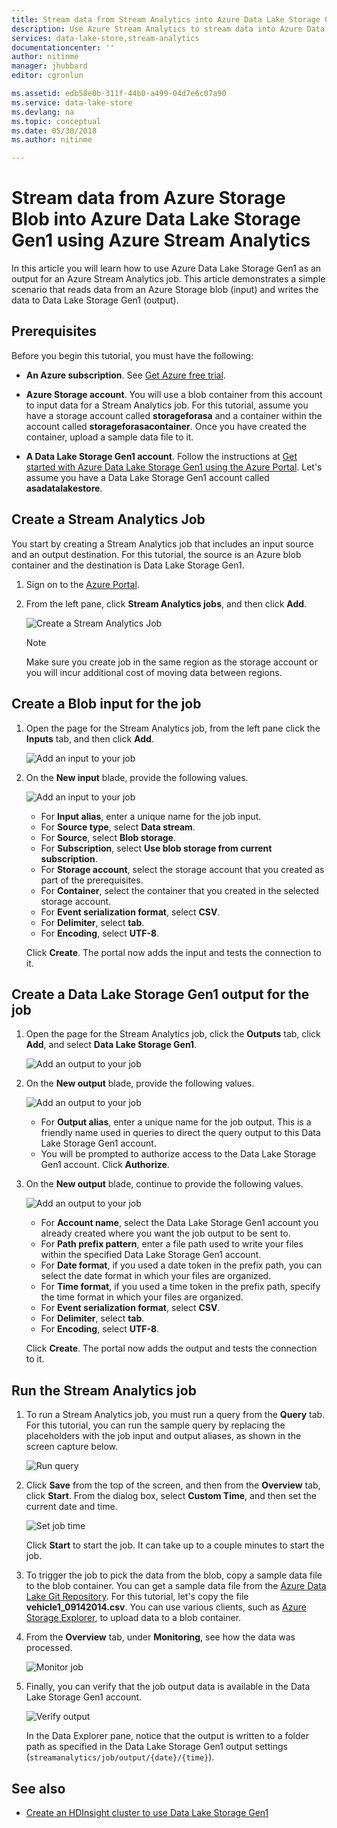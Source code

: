 ```yaml
---
title: Stream data from Stream Analytics into Azure Data Lake Storage Gen1 | Microsoft Docs
description: Use Azure Stream Analytics to stream data into Azure Data Lake Storage Gen1
services: data-lake-store,stream-analytics
documentationcenter: ''
author: nitinme
manager: jhubbard
editor: cgronlun

ms.assetid: edb58e0b-311f-44b0-a499-04d7e6c07a90
ms.service: data-lake-store
ms.devlang: na
ms.topic: conceptual
ms.date: 05/30/2018
ms.author: nitinme

---
```

# Stream data from Azure Storage Blob into Azure Data Lake Storage Gen1 using Azure Stream Analytics
In this article you will learn how to use Azure Data Lake Storage Gen1 as an output for an Azure Stream Analytics job. This article demonstrates a simple scenario that reads data from an Azure Storage blob (input) and writes the data to Data Lake Storage Gen1 (output).

## Prerequisites
Before you begin this tutorial, you must have the following:

* **An Azure subscription**. See [Get Azure free trial](https://azure.microsoft.com/pricing/free-trial/).

* **Azure Storage account**. You will use a blob container from this account to input data for a Stream Analytics job. For this tutorial, assume you have a storage account called **storageforasa** and a container within the account called **storageforasacontainer**. Once you have created the container, upload a sample data file to it. 
  
* **A Data Lake Storage Gen1 account**. Follow the instructions at [Get started with Azure Data Lake Storage Gen1 using the Azure Portal](data-lake-store-get-started-portal.md). Let's assume you have a Data Lake Storage Gen1 account called **asadatalakestore**. 

## Create a Stream Analytics Job
You start by creating a Stream Analytics job that includes an input source and an output destination. For this tutorial, the source is an Azure blob container and the destination is Data Lake Storage Gen1.

1. Sign on to the [Azure Portal](https://portal.azure.com).

2. From the left pane, click **Stream Analytics jobs**, and then click **Add**.

    ![Create a Stream Analytics Job](./media/data-lake-store-stream-analytics/create.job.png "Create a Stream Analytics job")

	> [!NOTE]
	> Make sure you create job in the same region as the storage account or you will incur additional cost of moving data between regions.
	>

## Create a Blob input for the job

1. Open the page for the Stream Analytics job, from the left pane click the **Inputs** tab, and then click **Add**.

	![Add an input to your job](./media/data-lake-store-stream-analytics/create.input.1.png "Add an input to your job")

2. On the **New input** blade, provide the following values.

    ![Add an input to your job](./media/data-lake-store-stream-analytics/create.input.2.png "Add an input to your job")

	* For **Input alias**, enter a unique name for the job input.
	* For **Source type**, select **Data stream**.
	* For **Source**, select **Blob storage**.
	* For **Subscription**, select **Use blob storage from current subscription**.
	* For **Storage account**, select the storage account that you created as part of the prerequisites. 
	* For **Container**, select the container that you created in the selected storage account.
	* For **Event serialization format**, select **CSV**.
	* For **Delimiter**, select **tab**.
	* For **Encoding**, select **UTF-8**.

	Click **Create**. The portal now adds the input and tests the connection to it.


## Create a Data Lake Storage Gen1 output for the job

1. Open the page for the Stream Analytics job, click the **Outputs** tab, click **Add**, and select **Data Lake Storage Gen1**.

	![Add an output to your job](./media/data-lake-store-stream-analytics/create.output.1.png "Add an output to your job")

2. On the **New output** blade, provide the following values.

    ![Add an output to your job](./media/data-lake-store-stream-analytics/create.output.2.png "Add an output to your job")

	* For **Output alias**, enter a unique name for the job output. This is a friendly name used in queries to direct the query output to this Data Lake Storage Gen1 account.
	* You will be prompted to authorize access to the Data Lake Storage Gen1 account. Click **Authorize**.

3. On the **New output** blade, continue to provide the following values.

	![Add an output to your job](./media/data-lake-store-stream-analytics/create.output.3.png "Add an output to your job")

	* For **Account name**, select the Data Lake Storage Gen1 account you already created where you want the job output to be sent to.
	* For **Path prefix pattern**, enter a file path used to write your files within the specified Data Lake Storage Gen1 account.
	* For **Date format**, if you used a date token in the prefix path, you can select the date format in which your files are organized.
	* For **Time format**, if you used a time token in the prefix path, specify the time format in which your files are organized.
	* For **Event serialization format**, select **CSV**.
	* For **Delimiter**, select **tab**.
	* For **Encoding**, select **UTF-8**.
	
	Click **Create**. The portal now adds the output and tests the connection to it.
	
## Run the Stream Analytics job

1. To run a Stream Analytics job, you must run a query from the **Query** tab. For this tutorial, you can run the sample query by replacing the placeholders with the job input and output aliases, as shown in the screen capture below.

	![Run query](./media/data-lake-store-stream-analytics/run.query.png "Run query")

2. Click **Save** from the top of the screen, and then from the **Overview** tab, click **Start**. From the dialog box, select **Custom Time**, and then set the current date and time.

	![Set job time](./media/data-lake-store-stream-analytics/run.query.2.png "Set job time")

	Click **Start** to start the job. It can take up to a couple minutes to start the job.

3. To trigger the job to pick the data from the blob, copy a sample data file to the blob container. You can get a sample data file from the [Azure Data Lake Git Repository](https://github.com/Azure/usql/tree/master/Examples/Samples/Data/AmbulanceData/Drivers.txt). For this tutorial, let's copy the file **vehicle1_09142014.csv**. You can use various clients, such as [Azure Storage Explorer](http://storageexplorer.com/), to upload data to a blob container.

4. From the **Overview** tab, under **Monitoring**, see how the data was processed.

	![Monitor job](./media/data-lake-store-stream-analytics/run.query.3.png "Monitor job")

5. Finally, you can verify that the job output data is available in the Data Lake Storage Gen1 account. 

	![Verify output](./media/data-lake-store-stream-analytics/run.query.4.png "Verify output")

	In the Data Explorer pane, notice that the output is written to a folder path as specified in the Data Lake Storage Gen1 output settings (`streamanalytics/job/output/{date}/{time}`).  

## See also
* [Create an HDInsight cluster to use Data Lake Storage Gen1](data-lake-store-hdinsight-hadoop-use-portal.md)
